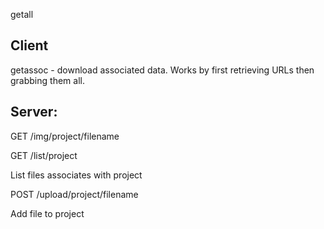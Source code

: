 getall

## Client

getassoc - download associated data. Works by first retrieving URLs then grabbing them all.

## Server:

GET /img/project/filename



GET /list/project

List files associates with project

POST /upload/project/filename

Add file to project